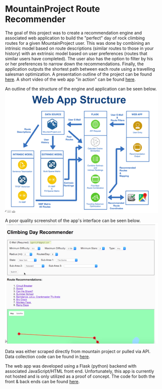 # MountainProject Route Recommender
The goal of this project was to create a recommendation engine and associated web application to build the "perfect" day of rock climbing routes for a given MountainProject user. This was done by combining an intrinsic model based on route descriptions (similar routes to those in your history) with an extrinsic model based on user preferences (routes that similar users have completed). The user also has the option to filter by his or her preferences to narrow down the recommendations. Finally, the application outputs the shortest path between each route using a travelling salesman optimization. A presentation outline of the project can be found [here](https://github.com/bgentry91/MountainProject_Route_Recommender/blob/master/Mountain_Project_Route_Recommender_Small.pdf). A short video of the web app "in action" can be found [here](https://github.com/bgentry91/MountainProject_Route_Recommender/blob/master/Route_Recommender_Final.mp4).

An outline of the structure of the engine and application can be seen below.
![App Structure](https://github.com/bgentry91/MountainProject_Route_Recommender/blob/master/Images/App_Structure.png)

A poor quality screenshot of the app's interface can be seen below.
![Interface](https://github.com/bgentry91/MountainProject_Route_Recommender/blob/master/Images/App_ScreenShot.png)

Data was either scraped directly from mountain project or pulled via API. Data collection code can be found in [here](https://github.com/bgentry91/MountainProject_Route_Recommender/tree/master/Scraping).

The web app was developed using a Flask (python) backend with associated JavaScript/HTML front end. Unfortunately, this app is currently not hosted and is only utilized as a proof of concept. The code for both the front & back ends can be found [here](https://github.com/bgentry91/MountainProject_Route_Recommender/tree/master/Web_App).
